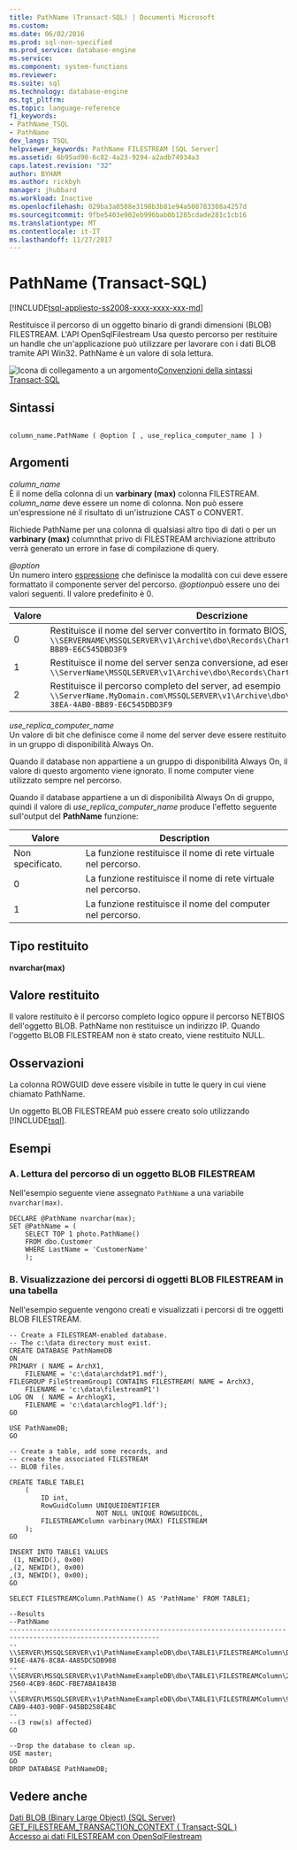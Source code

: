 ```yaml
---
title: PathName (Transact-SQL) | Documenti Microsoft
ms.custom: 
ms.date: 06/02/2016
ms.prod: sql-non-specified
ms.prod_service: database-engine
ms.service: 
ms.component: system-functions
ms.reviewer: 
ms.suite: sql
ms.technology: database-engine
ms.tgt_pltfrm: 
ms.topic: language-reference
f1_keywords:
- PathName_TSQL
- PathName
dev_langs: TSQL
helpviewer_keywords: PathName FILESTREAM [SQL Server]
ms.assetid: 6b95ad90-6c82-4a23-9294-a2adb74934a3
caps.latest.revision: "32"
author: BYHAM
ms.author: rickbyh
manager: jhubbard
ms.workload: Inactive
ms.openlocfilehash: 029ba3a0508e3198b3b81e94a508783308a4257d
ms.sourcegitcommit: 9fbe5403e902eb996bab0b1285cdade281c1cb16
ms.translationtype: MT
ms.contentlocale: it-IT
ms.lasthandoff: 11/27/2017
---
```

# <a name="pathname-transact-sql"></a>PathName (Transact-SQL)
[!INCLUDE[tsql-appliesto-ss2008-xxxx-xxxx-xxx-md](../../includes/tsql-appliesto-ss2008-xxxx-xxxx-xxx-md.md)]

  Restituisce il percorso di un oggetto binario di grandi dimensioni (BLOB) FILESTREAM. L'API OpenSqlFilestream Usa questo percorso per restituire un handle che un'applicazione può utilizzare per lavorare con i dati BLOB tramite API Win32. PathName è un valore di sola lettura.  
  
 ![Icona di collegamento a un argomento](../../database-engine/configure-windows/media/topic-link.gif "Icona di collegamento a un argomento")[Convenzioni della sintassi Transact-SQL](../../t-sql/language-elements/transact-sql-syntax-conventions-transact-sql.md)  
  
## <a name="syntax"></a>Sintassi  
  
```  
  
column_name.PathName ( @option [ , use_replica_computer_name ] )  
```  
  
## <a name="arguments"></a>Argomenti  
 *column_name*  
 È il nome della colonna di un **varbinary (max)** colonna FILESTREAM. *column_name* deve essere un nome di colonna. Non può essere un'espressione né il risultato di un'istruzione CAST o CONVERT.  
  
 Richiede PathName per una colonna di qualsiasi altro tipo di dati o per un **varbinary (max)** columnthat privo di FILESTREAM archiviazione attributo verrà generato un errore in fase di compilazione di query.  
  
 *@option*  
 Un numero intero [espressione](../../t-sql/language-elements/expressions-transact-sql.md) che definisce la modalità con cui deve essere formattato il componente server del percorso. *@option*può essere uno dei valori seguenti. Il valore predefinito è 0.  
  
|Valore|Descrizione|  
|-----------|-----------------|  
|0|Restituisce il nome del server convertito in formato BIOS, ad esempio `\\SERVERNAME\MSSQLSERVER\v1\Archive\dbo\Records\Chart\A73F19F7-38EA-4AB0-BB89-E6C545DBD3F9`|  
|1|Restituisce il nome del server senza conversione, ad esempio `\\ServerName\MSSQLSERVER\v1\Archive\dbo\Records\Chart\A73F1`|  
|2|Restituisce il percorso completo del server, ad esempio `\\ServerName.MyDomain.com\MSSQLSERVER\v1\Archive\dbo\Records\Chart\A73F19F7-38EA-4AB0-BB89-E6C545DBD3F9`|  
  
 *use_replica_computer_name*  
 Un valore di bit che definisce come il nome del server deve essere restituito in un gruppo di disponibilità Always On.  
  
 Quando il database non appartiene a un gruppo di disponibilità Always On, il valore di questo argomento viene ignorato. Il nome computer viene utilizzato sempre nel percorso.  
  
 Quando il database appartiene a un di disponibilità Always On di gruppo, quindi il valore di *use_replica_computer_name* produce l'effetto seguente sull'output del **PathName** funzione:  
  
|Valore|Description|  
|-----------|-----------------|  
|Non specificato.|La funzione restituisce il nome di rete virtuale nel percorso.|  
|0|La funzione restituisce il nome di rete virtuale nel percorso.|  
|1|La funzione restituisce il nome del computer nel percorso.|  
  
## <a name="return-type"></a>Tipo restituito  
 **nvarchar(max)**  
  
## <a name="return-value"></a>Valore restituito  
 Il valore restituito è il percorso completo logico oppure il percorso NETBIOS dell'oggetto BLOB. PathName non restituisce un indirizzo IP. Quando l'oggetto BLOB FILESTREAM non è stato creato, viene restituito NULL.  
  
## <a name="remarks"></a>Osservazioni  
 La colonna ROWGUID deve essere visibile in tutte le query in cui viene chiamato PathName.  
  
 Un oggetto BLOB FILESTREAM può essere creato solo utilizzando [!INCLUDE[tsql](../../includes/tsql-md.md)].  
  
## <a name="examples"></a>Esempi  
  
### <a name="a-reading-the-path-for-a-filestream-blob"></a>A. Lettura del percorso di un oggetto BLOB FILESTREAM  
 Nell'esempio seguente viene assegnato `PathName` a una variabile `nvarchar(max)`.  
  
```tsql  
DECLARE @PathName nvarchar(max);  
SET @PathName = (  
    SELECT TOP 1 photo.PathName()  
    FROM dbo.Customer  
    WHERE LastName = 'CustomerName'  
    );  
```  
  
### <a name="b-displaying-the-paths-for-filestream-blobs-in-a-table"></a>B. Visualizzazione dei percorsi di oggetti BLOB FILESTREAM in una tabella  
 Nell'esempio seguente vengono creati e visualizzati i percorsi di tre oggetti BLOB FILESTREAM.  
  
```tsql  
-- Create a FILESTREAM-enabled database.  
-- The c:\data directory must exist.  
CREATE DATABASE PathNameDB  
ON  
PRIMARY ( NAME = ArchX1,  
    FILENAME = 'c:\data\archdatP1.mdf'),  
FILEGROUP FileStreamGroup1 CONTAINS FILESTREAM( NAME = ArchX3,  
    FILENAME = 'c:\data\filestreamP1')  
LOG ON  ( NAME = ArchlogX1,  
    FILENAME = 'c:\data\archlogP1.ldf');  
GO  
  
USE PathNameDB;  
GO  
  
-- Create a table, add some records, and  
-- create the associated FILESTREAM  
-- BLOB files.  
  
CREATE TABLE TABLE1  
    (  
        ID int,  
        RowGuidColumn UNIQUEIDENTIFIER  
                      NOT NULL UNIQUE ROWGUIDCOL,  
        FILESTREAMColumn varbinary(MAX) FILESTREAM  
    );  
GO  
  
INSERT INTO TABLE1 VALUES  
 (1, NEWID(), 0x00)  
,(2, NEWID(), 0x00)  
,(3, NEWID(), 0x00);  
GO  
  
SELECT FILESTREAMColumn.PathName() AS 'PathName' FROM TABLE1;  
  
--Results  
--PathName  
------------------------------------------------------------------------------------------------------------  
--\\SERVER\MSSQLSERVER\v1\PathNameExampleDB\dbo\TABLE1\FILESTREAMColumn\DD67C792-916E-4A76-8C8A-4A85DC5DB908  
--\\SERVER\MSSQLSERVER\v1\PathNameExampleDB\dbo\TABLE1\FILESTREAMColumn\2907122B-2560-4CB9-86DC-FBE7ABA1843B  
--\\SERVER\MSSQLSERVER\v1\PathNameExampleDB\dbo\TABLE1\FILESTREAMColumn\922BE0E0-CAB9-4403-90BF-945BD258E4BC  
--  
--(3 row(s) affected)  
GO  
  
--Drop the database to clean up.  
USE master;  
GO  
DROP DATABASE PathNameDB;  
```  
  
## <a name="see-also"></a>Vedere anche  
 [Dati BLOB (Binary Large Object) (SQL Server)](../../relational-databases/blob/binary-large-object-blob-data-sql-server.md)   
 [GET_FILESTREAM_TRANSACTION_CONTEXT &#40; Transact-SQL &#41;](../../t-sql/functions/get-filestream-transaction-context-transact-sql.md)   
 [Accesso ai dati FILESTREAM con OpenSqlFilestream](../../relational-databases/blob/access-filestream-data-with-opensqlfilestream.md)  
  
  
